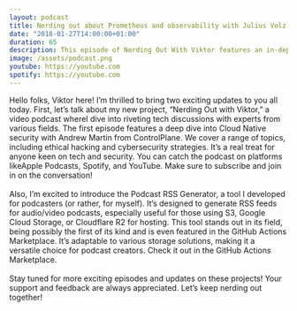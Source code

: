 ```yaml
---
layout: podcast
title: Nerding out about Prometheus and observability with Julius Volz, PromLabs/Prometheus
date: "2018-01-27T14:00:00+01:00"
duration: 65
description: This episode of Nerding Out With Viktor features an in-depth interview with Julius Volz, the co-founder of Prometheus and founder of PromLab
image: /assets/podcast.png
youtube: https://youtube.com
spotify: https://youtube.com
---
```


Hello folks, Viktor here! I’m thrilled to bring two exciting updates to you all today.
First, let’s talk about my new project, <span class="underline">“Nerding Out with Viktor,”
</span> a video podcast whereI dive into riveting tech discussions with experts from various fields. The first
episode
features a deep dive into Cloud Native security with Andrew Martin from ControlPlane. We
cover a range of topics, including ethical hacking and cybersecurity strategies. It’s a real
treat for anyone keen on tech and security. You can catch the podcast on platforms like<span
class="underline">Apple
Podcasts, Spotify,</span> and <span class="underline">YouTube</span>. Make sure to subscribe and join in on the
conversation!<br><br>
Also, I’m excited to introduce the <span class="underline">Podcast RSS Generator,</span> a tool I developed for
podcasters
(or rather, for myself). It’s designed to generate RSS feeds for audio/video podcasts, especially
useful for those using S3, Google Cloud Storage, or Cloudflare R2 for hosting. This tool stands
out in its field, being possibly the first of its kind and is even featured in the GitHub Actions
Marketplace. It’s adaptable to various storage solutions, making it a versatile choice for podcast
creators. Check it out in the <span class="underline">GitHub Actions Marketplace.</span>
<br><br>
Stay tuned for more exciting episodes and updates on these projects! Your support and feedback are
always appreciated. Let’s keep nerding out together!

